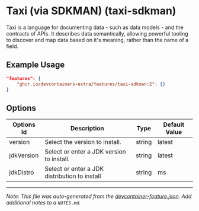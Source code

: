 
# Taxi (via SDKMAN) (taxi-sdkman)

Taxi is a language for documenting data - such as data models - and the
contracts of APIs. It describes data semantically, allowing powerful tooling to
discover and map data based on it's meaning, rather than the name of a field.

## Example Usage

```json
"features": {
    "ghcr.io/devcontainers-extra/features/taxi-sdkman:2": {}
}
```

## Options

| Options Id | Description | Type | Default Value |
|-----|-----|-----|-----|
| version | Select the version to install. | string | latest |
| jdkVersion | Select or enter a JDK version to install. | string | latest |
| jdkDistro | Select or enter a JDK distribution to install | string | ms |



---

_Note: This file was auto-generated from the [devcontainer-feature.json](devcontainer-feature.json).  Add additional notes to a `NOTES.md`._
